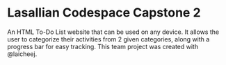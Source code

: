 # Lasallian Codespace Capstone 2

An HTML To-Do List website that can be used on any device. It allows the user to categorize their activities from 2 given categories, along with a progress bar for easy tracking.
This team project was created with @laicheej.
